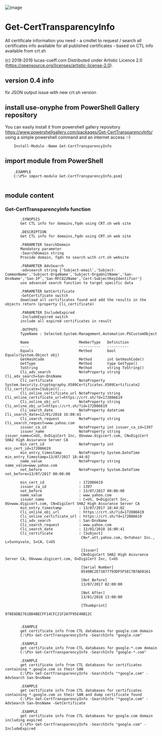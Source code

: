![image](https://www.lucas-cueff.com/files/gallery.png)
# Get-CertTransparencyInfo
All certificate information you need - a cmdlet to request / search all certificates info available for all published certificates - based on CTL info available from crt.sh

(c) 2018-2019 lucas-cueff.com Distributed under Artistic Licence 2.0 (https://opensource.org/licenses/artistic-license-2.0).

## version 0.4 info
fix JSON output issue with new crt.sh version

## install use-onyphe from PowerShell Gallery repository
You can easily install it from powershell gallery repository
https://www.powershellgallery.com/packages/Get-CertTransparencyInfo/
using a simple powershell command and an internet access :-) 
```
	Install-Module -Name Get-CertTransparencyInfo
```
## import module from PowerShell 
```	
	.EXAMPLE
	C:\PS> import-module Get-CertTransparencyInfo.psm1
  
```
## module content
### Get-CertTransparencyInfo function
 ```
		.SYNOPSIS 
		Get CTL info for domains,fqdn using CRT.sh web site
	
		.DESCRIPTION
		Get CTL info for domains,fqdn using CRT.sh web site
	
		.PARAMETER SearchDomain
		Mandatory parameter
		-SearchDomain string
		Provide domain, fqdn to search with crt.sh website

		.PARAMETER AdvSearch
		-advsearch string {'Subject-email','Subject-CommonName','Subject-OrgaName','Subject-OrgaUnitName','San-DnsName','San-IP','San-RFC822Name','Cert-SubjectKeyIdentifier'}
		use advanced search function to target specific data

		.PARAMETER GetCertificate
		-GetCertificate switch
		download all certificates found and add the results in the objects return (property Cli_certificate)

		.PARAMETER IncludeExpired
		-IncludeExpired switch
		include all expired certificates in result
	
		.OUTPUTS
		TypeName : Selected.System.Management.Automation.PSCustomObject
	
		Name                       MemberType   Definition
		----                       ----------   ----------
		Equals                     Method       bool Equals(System.Object obj)
		GetHashCode                Method       int GetHashCode()
		GetType                    Method       type GetType()
		ToString                   Method       string ToString()
		Cli_adv_search             NoteProperty string Cli_adv_search=San-DnsName
		Cli_certificate            NoteProperty System.Security.Cryptography.X509Certificates.X509Certificate2 Cli_certificate=[Subject]...
		Cli_online_certificate_url NoteProperty string Cli_online_certificate_url=https://crt.sh/?d=172086619
		Cli_online_obj_url         NoteProperty string Cli_online_obj_url=https://crt.sh/?id=172086619
		Cli_search_date            NoteProperty datetime Cli_search_date=12/01/2018 16:00:41
		Cli_search_request         NoteProperty string Cli_search_request=www.yahoo.com
		issuer_ca_id               NoteProperty int issuer_ca_id=1397
		issuer_name                NoteProperty string issuer_name=C=US, O=DigiCert Inc, OU=www.digicert.com, CN=DigiCert SHA2 High Assurance Server CA
		min_cert_id                NoteProperty int min_cert_id=172086619
		min_entry_timestamp        NoteProperty System.DateTime min_entry_timestamp=13/07/2017 18:44:02
		name_value                 NoteProperty string name_value=www.yahoo.com
		not_before                 NoteProperty System.DateTime not_before=13/07/2017 00:00:00

		min_cert_id                : 172086619
		issuer_ca_id               : 1397
		not_before                 : 13/07/2017 00:00:00
		name_value                 : www.yahoo.com
		issuer_name                : C=US, O=DigiCert Inc, OU=www.digicert.com, CN=DigiCert SHA2 High Assurance Server CA
		min_entry_timestamp        : 13/07/2017 18:44:02
		Cli_online_obj_url         : https://crt.sh/?id=172086619
		Cli_online_certificate_url : https://crt.sh/?d=172086619
		Cli_adv_search             : San-DnsName
		Cli_search_request         : www.yahoo.com
		Cli_search_date            : 12/01/2018 16:00:41
		Cli_certificate            : [Subject]
									CN=*.att.yahoo.com, O=Yahoo! Inc., L=Sunnyvale, S=CA, C=US

									[Issuer]
									CN=DigiCert SHA2 High Assurance Server CA, OU=www.digicert.com, O=DigiCert Inc, C=US

									[Serial Number]
									0549BC2E73877793DF5F5EC7B7AD9161

									[Not Before]
									13/07/2017 02:00:00

									[Not After]
									13/01/2018 13:00:00

									[Thumbprint]
									978E6DB2761BD4BECFF14CFC21F2A7F95E40B12C

	
		.EXAMPLE
		get certificate info from CTL databases for google.com domain
		C:\PS> Get-CertTransparencyInfo -SearchInfo "google.com"
		
		.EXAMPLE
		get certificate info from CTL databases for google-*.com domain
		C:\PS> Get-CertTransparencyInfo -SearchInfo "google-*.com"

		.EXAMPLE
		get certificate info from CTL databases for certificates containing *.google.com in their SAN
		C:\PS> Get-CertTransparencyInfo -SearchInfo "*google.com" -AdvSearch San-DnsName
		
		.EXAMPLE
		get certificate info from CTL databases for certificates containing *.google.com in their SAN and dump certificate found
		C:\PS> Get-CertTransparencyInfo -SearchInfo "*google.com" -AdvSearch San-DnsName -GetCertificate
		
		.EXAMPLE
		get certificate info from CTL databases for google.com domain including expired
		C:\PS> Get-CertTransparencyInfo -SearchInfo "google.com" -IncludeExpired
    
 ```
